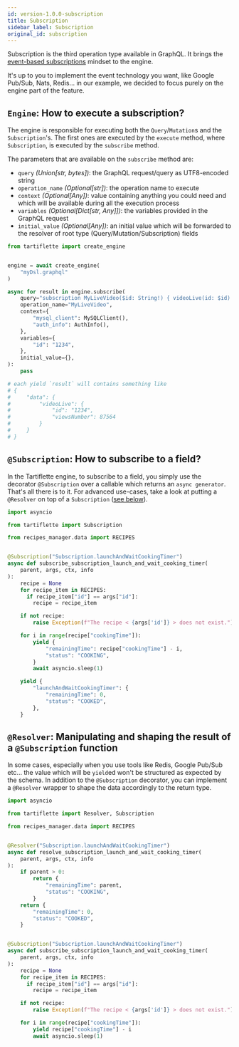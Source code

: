 ```yaml
---
id: version-1.0.0-subscription
title: Subscription
sidebar_label: Subscription
original_id: subscription
---
```


Subscription is the third operation type available in GraphQL. It brings the [event-based subscriptions](https://graphql.org/blog/subscriptions-in-graphql-and-relay/#event-based-subscriptions) mindset to the engine.

It's up to you to implement the event technology you want, like Google Pub/Sub, Nats, Redis... in our example, we decided to focus purely on the engine part of the feature.

## `Engine`: How to execute a subscription?

The engine is responsible for executing both the `Query`/`Mutation`s and the `Subscription`'s. The first ones are executed by the `execute` method, where `Subscription`, is executed by the `subscribe` method.

The parameters that are available on the `subscribe` method are:
* `query` _(Union[str, bytes])_: the GraphQL request/query as UTF8-encoded string
* `operation_name` _(Optional[str])_: the operation name to execute
* `context` _(Optional[Any])_: value containing anything you could need and which will be available during all the execution process
* `variables` _(Optional[Dict[str, Any]])_: the variables provided in the GraphQL request
* `initial_value` _(Optional[Any])_: an initial value which will be forwarded to the resolver of root type (Query/Mutation/Subscription) fields

```python
from tartiflette import create_engine


engine = await create_engine(
    "myDsl.graphql"
)

async for result in engine.subscribe(
    query="subscription MyLiveVideo($id: String!) { videoLive(id: $id) { id viewsNumber } }",
    operation_name="MyLiveVideo",
    context={
        "mysql_client": MySQLClient(),
        "auth_info": AuthInfo(),
    },
    variables={
        "id": "1234",
    },
    initial_value={},
):
    pass

# each yield `result` will contains something like
# {
#     "data": {
#         "videoLive": {
#             "id": "1234",
#             "viewsNumber": 87564
#         }
#     }
# }
```

## `@Subscription`: How to subscribe to a field?

In the Tartiflette engine, to subscribe to a field, you simply use the decorator `@Subscription` over a callable which returns an `async generator`. That's all there is to it. For advanced use-cases, take a look at putting a `@Resolver` on top of a `Subscription` ([see below](#resolver-manipulating-and-shaping-the-result-of-a-subscription-function)).

```python
import asyncio

from tartiflette import Subscription

from recipes_manager.data import RECIPES


@Subscription("Subscription.launchAndWaitCookingTimer")
async def subscribe_subscription_launch_and_wait_cooking_timer(
    parent, args, ctx, info
):
    recipe = None
    for recipe_item in RECIPES:
      if recipe_item["id"] == args["id"]:
        recipe = recipe_item

    if not recipe:
        raise Exception(f"The recipe < {args['id']} > does not exist.")

    for i in range(recipe["cookingTime"]):
        yield {
            "remainingTime": recipe["cookingTime"] - i,
            "status": "COOKING",
        }
        await asyncio.sleep(1)

    yield {
        "launchAndWaitCookingTimer": {
            "remainingTime": 0,
            "status": "COOKED",
        },
    }
```

## `@Resolver`: Manipulating and shaping the result of a `@Subscription` function

In some cases, especially when you use tools like Redis, Google Pub/Sub etc... the value which will be `yield`ed won't be structured as expected by the schema. In addition to the `@Subscription` decorator, you can implement a `@Resolver` wrapper to shape the data accordingly to the return type.

```python
import asyncio

from tartiflette import Resolver, Subscription

from recipes_manager.data import RECIPES


@Resolver("Subscription.launchAndWaitCookingTimer")
async def resolve_subscription_launch_and_wait_cooking_timer(
    parent, args, ctx, info
):
    if parent > 0:
        return {
            "remainingTime": parent,
            "status": "COOKING",
        }
    return {
        "remainingTime": 0,
        "status": "COOKED",
    }


@Subscription("Subscription.launchAndWaitCookingTimer")
async def subscribe_subscription_launch_and_wait_cooking_timer(
    parent, args, ctx, info
):
    recipe = None
    for recipe_item in RECIPES:
      if recipe_item["id"] == args["id"]:
        recipe = recipe_item

    if not recipe:
        raise Exception(f"The recipe < {args['id']} > does not exist.")

    for i in range(recipe["cookingTime"]):
        yield recipe["cookingTime"] - i
        await asyncio.sleep(1)
```
